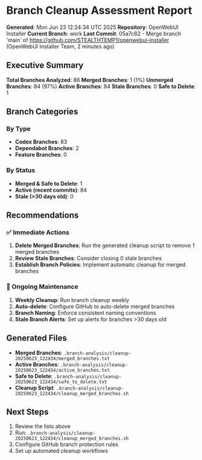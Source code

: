 # Branch Cleanup Assessment Report

**Generated**: Mon Jun 23 12:24:34 UTC 2025
**Repository**: OpenWebUI Installer
**Current Branch**: work
**Last Commit**: 05a7c82 - Merge branch 'main' of https://github.com/STEALTHTEMP1/openwebui-installer (OpenWebUI Installer Team, 2 minutes ago)

## Executive Summary

**Total Branches Analyzed**: 86
**Merged Branches**: 1 (1%)
**Unmerged Branches**: 84 (97%)
**Active Branches**: 84
**Stale Branches**: 0
**Safe to Delete**: 1

## Branch Categories

### By Type
- **Codex Branches**: 83
- **Dependabot Branches**: 2
- **Feature Branches**: 0

### By Status
- **Merged & Safe to Delete**: 1
- **Active (recent commits)**: 84
- **Stale (>30 days old)**: 0

## Recommendations

### ✅ Immediate Actions
1. **Delete Merged Branches**: Run the generated cleanup script to remove 1 merged branches
2. **Review Stale Branches**: Consider closing 0 stale branches
3. **Establish Branch Policies**: Implement automatic cleanup for merged branches

### 🔄 Ongoing Maintenance
1. **Weekly Cleanup**: Run branch cleanup weekly
2. **Auto-delete**: Configure GitHub to auto-delete merged branches
3. **Branch Naming**: Enforce consistent naming conventions
4. **Stale Branch Alerts**: Set up alerts for branches >30 days old

## Generated Files

- **Merged Branches**: `.branch-analysis/cleanup-20250623_122434/merged_branches.txt`
- **Active Branches**: `.branch-analysis/cleanup-20250623_122434/active_branches.txt`
- **Safe to Delete**: `.branch-analysis/cleanup-20250623_122434/safe_to_delete.txt`
- **Cleanup Script**: `.branch-analysis/cleanup-20250623_122434/cleanup_merged_branches.sh`

## Next Steps

1. Review the lists above
2. Run: `.branch-analysis/cleanup-20250623_122434/cleanup_merged_branches.sh`
3. Configure GitHub branch protection rules
4. Set up automated cleanup workflows

